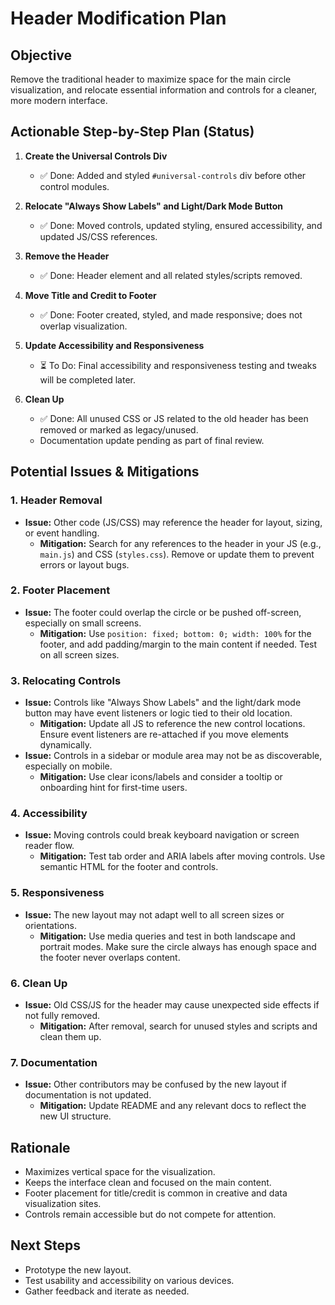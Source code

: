 # Header Modification Plan

## Objective
Remove the traditional header to maximize space for the main circle visualization, and relocate essential information and controls for a cleaner, more modern interface.



## Actionable Step-by-Step Plan (Status)
1. **Create the Universal Controls Div**
   - ✅ Done: Added and styled `#universal-controls` div before other control modules.

2. **Relocate "Always Show Labels" and Light/Dark Mode Button**
   - ✅ Done: Moved controls, updated styling, ensured accessibility, and updated JS/CSS references.

3. **Remove the Header**
   - ✅ Done: Header element and all related styles/scripts removed.

4. **Move Title and Credit to Footer**
   - ✅ Done: Footer created, styled, and made responsive; does not overlap visualization.

5. **Update Accessibility and Responsiveness**
   - ⏳ To Do: Final accessibility and responsiveness testing and tweaks will be completed later.

6. **Clean Up**
   - ✅ Done: All unused CSS or JS related to the old header has been removed or marked as legacy/unused.
   - Documentation update pending as part of final review.


## Potential Issues & Mitigations

### 1. Header Removal
- **Issue:** Other code (JS/CSS) may reference the header for layout, sizing, or event handling.
  - **Mitigation:** Search for any references to the header in your JS (e.g., `main.js`) and CSS (`styles.css`). Remove or update them to prevent errors or layout bugs.

### 2. Footer Placement
- **Issue:** The footer could overlap the circle or be pushed off-screen, especially on small screens.
  - **Mitigation:** Use `position: fixed; bottom: 0; width: 100%` for the footer, and add padding/margin to the main content if needed. Test on all screen sizes.

### 3. Relocating Controls
- **Issue:** Controls like "Always Show Labels" and the light/dark mode button may have event listeners or logic tied to their old location.
  - **Mitigation:** Update all JS to reference the new control locations. Ensure event listeners are re-attached if you move elements dynamically.
- **Issue:** Controls in a sidebar or module area may not be as discoverable, especially on mobile.
  - **Mitigation:** Use clear icons/labels and consider a tooltip or onboarding hint for first-time users.

### 4. Accessibility
- **Issue:** Moving controls could break keyboard navigation or screen reader flow.
  - **Mitigation:** Test tab order and ARIA labels after moving controls. Use semantic HTML for the footer and controls.

### 5. Responsiveness
- **Issue:** The new layout may not adapt well to all screen sizes or orientations.
  - **Mitigation:** Use media queries and test in both landscape and portrait modes. Make sure the circle always has enough space and the footer never overlaps content.

### 6. Clean Up
- **Issue:** Old CSS/JS for the header may cause unexpected side effects if not fully removed.
  - **Mitigation:** After removal, search for unused styles and scripts and clean them up.

### 7. Documentation
- **Issue:** Other contributors may be confused by the new layout if documentation is not updated.
  - **Mitigation:** Update README and any relevant docs to reflect the new UI structure.

## Rationale
- Maximizes vertical space for the visualization.
- Keeps the interface clean and focused on the main content.
- Footer placement for title/credit is common in creative and data visualization sites.
- Controls remain accessible but do not compete for attention.

## Next Steps
- Prototype the new layout.
- Test usability and accessibility on various devices.
- Gather feedback and iterate as needed.
